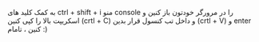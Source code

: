 به کمک کلید های ctrl + shift + i منو console را در مرورگر خودتون باز کنین و اسکریپت بالا را کپی کنین (crtl + C) و داخل تب کنسول قرار بدین (crtl + V) و enter کنین ، تامام :)
